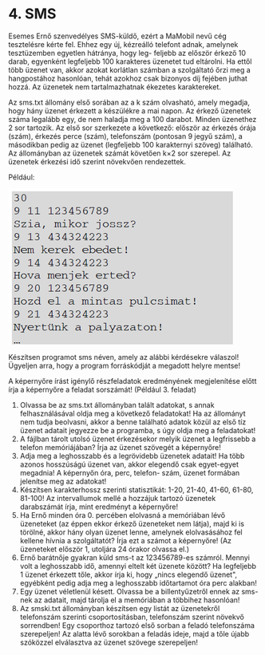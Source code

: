 # 4. SMS
Esemes Ernő szenvedélyes SMS-küldő, ezért a MaMobil nevű cég tesztelésre kérte fel. Ehhez egy új, kézreálló telefont adnak, amelynek tesztüzemben egyetlen hátránya, hogy leg- feljebb az először érkező 10 darab, egyenként legfeljebb 100 karakteres üzenetet tud eltárolni. Ha ettől több üzenet van, akkor azokat korlátlan számban a szolgáltató őrzi meg a hangpostához hasonlóan, tehát azokhoz csak bizonyos díj fejében juthat hozzá. Az üzenetek nem tartalmazhatnak ékezetes karaktereket.

Az sms.txt állomány első sorában az a k szám olvasható, amely megadja, hogy hány üzenet érkezett a készülékre a mai napon. Az érkező üzenetek száma legalább egy, de nem haladja meg a 100 darabot. Minden üzenethez 2 sor tartozik. Az első sor szerkezete a következő: először az érkezés órája (szám), érkezés perce (szám), telefonszám (pontosan 9 jegyű szám), a másodikban pedig az üzenet (legfeljebb 100 karakternyi szöveg) található. Az állományban az üzenetek számát követően k×2 sor szerepel. Az üzenetek érkezési idő szerint növekvően rendezettek.

Például:

![](image1.png)

Készítsen programot sms néven, amely az alábbi kérdésekre válaszol! Ügyeljen arra, hogy a program forráskódját a megadott helyre mentse!

A képernyőre írást igénylő részfeladatok eredményének megjelenítése előtt írja a képernyőre a feladat sorszámát! (Például 3. feladat)

1. Olvassa be az sms.txt állományban talált adatokat, s annak felhasználásával oldja meg a következő feladatokat! Ha az állományt nem tudja beolvasni, akkor a benne található adatok közül az első tíz üzenet adatait jegyezze be a programba, s úgy oldja meg a feladatokat!
2. A fájlban tárolt utolsó üzenet érkezésekor melyik üzenet a legfrissebb a telefon memóriájában? Írja az üzenet szövegét a képernyőre!
3. Adja meg a leghosszabb és a legrövidebb üzenetek adatait! Ha több azonos hosszúságú üzenet van, akkor elegendő csak egyet-egyet megadnia! A képernyőn óra, perc, telefon- szám, üzenet formában jelenítse meg az adatokat!
4. Készítsen karakterhossz szerinti statisztikát: 1-20, 21-40, 41-60, 61-80, 81-100! Az intervallumok mellé a hozzájuk tartozó üzenetek darabszámát írja, mint eredményt a képernyőre!
5. Ha Ernő minden óra 0. percében elolvasná a memóriában lévő üzeneteket (az éppen ekkor érkező üzeneteket nem látja), majd ki is törölné, akkor hány olyan üzenet lenne, amelynek elolvasásához fel kellene hívnia a szolgáltatót? Írja ezt a számot a képernyőre! (Az üzeneteket először 1, utoljára 24 órakor olvassa el.)
6. Ernő barátnője gyakran küld sms-t az 123456789-es számról. Mennyi volt a leghosszabb idő, amennyi eltelt két üzenete között? Ha legfeljebb 1 üzenet érkezett tőle, akkor írja ki, hogy „nincs elegendő üzenet", egyébként pedig adja meg a leghosszabb időtartamot óra perc alakban!
7. Egy üzenet véletlenül késett. Olvassa be a billentyűzetről ennek az sms-nek az adatait, majd tárolja el a memóriában a többihez hasonlóan!
8. Az smski.txt állományban készítsen egy listát az üzenetekről telefonszám szerinti csoportosításban, telefonszám szerint növekvő sorrendben! Egy csoporthoz tartozó első sorban a feladó telefonszáma szerepeljen! Az alatta lévő sorokban a feladás ideje, majd a tőle újabb szóközzel elválasztva az üzenet szövege szerepeljen!